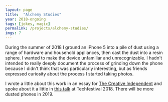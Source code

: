```yaml
---
layout: page
title:  "Alchemy Studies"
year: 2018-ongoing
tags: [jokes, magic]
permalink: /projects/alchemy-studies/
imgs: 7
---
```


During the summer of 2018 I ground an iPhone 5 into a pile of dust using a range of hardware and household appliances, then cast the dust into a resin sphere. I wanted to make the device unfamiliar and unrecognizable. I hadn't intended to really deeply document the process of grinding down the phone because I didn't think that was particularly interesting, but as friends expressed curiosity about the process I started taking photos. 

I wrote a little about this work in an essay for [The Creative Independent](https://thecreativeindependent.com/people/sand-in-the-gears/) and spoke about it a little in [this talk](https://video.techfestival.co/ingrid-burrington-at-techfestival-2018-the-true) at Techfestival 2018. There will be more dusted phones in 2019. 

